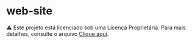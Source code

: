 # web-site

⚠️ Este projeto está licenciado sob uma Licença Proprietária. Para mais detalhes, consulte o arquivo [Clique aqui](LICENSE.txt).